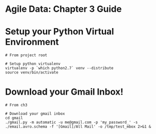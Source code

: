 Agile Data: Chapter 3 Guide
===========================

# Setup your Python Virtual Environment

```
# From project root

# Setup python virtualenv
virtualenv -p `which python2.7` venv --distribute
source venv/bin/activate
```

# Download your Gmail Inbox!

```
# From ch3

# Download your gmail inbox
cd gmail
./gmail.py -m automatic -u me@gmail.com -p 'my_password_' -s ./email.avro.schema -f '[Gmail]/All Mail' -o /tmp/test_mbox 2>&1 &
```